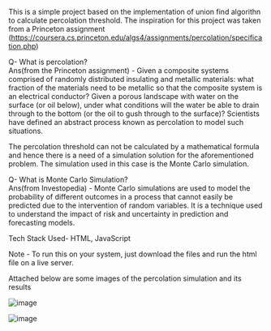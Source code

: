 This is a simple project based on the implementation of union find algorithn to calculate percolation threshold. 
The inspiration for this project was taken from a Princeton assignment (https://coursera.cs.princeton.edu/algs4/assignments/percolation/specification.php)

Q- What is percolation?<br>
Ans(from the Princeton assignment) -  Given a composite systems comprised of randomly distributed insulating and metallic materials: what fraction of the materials need to be metallic so that the composite system is an electrical conductor? Given a porous landscape with water on the surface (or oil below), under what conditions will the water be able to drain through to the bottom (or the oil to gush through to the surface)? Scientists have defined an abstract process known as percolation to model such situations.

The percolation threshold can not be calculated by a mathematical formula and hence there is a need of a simulation solution for the aforementioned problem.
The simulation used in this case is the Monte Carlo simulation.

Q- What is Monte Carlo Simulation?<br> 
Ans(from Investopedia) - Monte Carlo simulations are used to model the probability of different outcomes in a process that cannot easily be predicted due to the intervention of random variables. It is a technique used to understand the impact of risk and uncertainty in prediction and forecasting models.

Tech Stack Used- HTML, JavaScript

Note - To run this on your system, just download the files and run the html file on a live server.



Attached below are some images of the percolation simulation and its results



![image](https://user-images.githubusercontent.com/56232533/126057540-17484535-c512-4fa7-88cf-eafbc2f4c50f.png)







![image](https://user-images.githubusercontent.com/56232533/126057545-6b5017ed-0a80-4590-84c6-fdec7b8bd80e.png)

